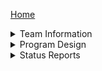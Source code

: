 [Home](https://github.com/ECU-CSCI-4230/SpiralBound/wiki)<br />

<!-- Information Section -->
<details>
  <summary> Team Information </summary>
  <ul>
    <li> <a href="https://github.com/ECU-CSCI-4230/SpiralBound/wiki/About">About SpiralBound</a>
    <li> <a href="https://github.com/ECU-CSCI-4230/SpiralBound/wiki/Charter">Team Charter</a>
  </ul>
</details>

<!-- Program Design -->
<details>
  <summary> Program Design </summary>
  <blockquote>
    <!-- PD > Requirements -->
    <details>
      <summary> Requirements </summary>
      <ul>
        <li> <a href="https://github.com/ECU-CSCI-4230/SpiralBound/wiki/High-Level-Requirements">High-level Requirements</a>
        <li> <a href="https://github.com/ECU-CSCI-4230/SpiralBound/wiki/Requirements:-Notebook">Notebook</a>
        <li> <a href="https://github.com/ECU-CSCI-4230/SpiralBound/wiki/Requirements:-Calendar">Calendar</a>
        <li> <a href="https://github.com/ECU-CSCI-4230/SpiralBound/wiki/Requirements:-Study-Tool">Flash Cards</a>
      </ul>
    </details>
    <!-- PD > Architecture -->
    <details>
      <summary> Architecture and Design </summary>
      <ul>
        <li> <a href="https://github.com/ECU-CSCI-4230/SpiralBound/wiki/Architecture:-High-Level">High-Level Architecture</a>
        <li> <a href="https://github.com/ECU-CSCI-4230/SpiralBound/wiki/Architecture:-Patterns">Architectural Patterns</a>
        <li> <a href="https://github.com/ECU-CSCI-4230/SpiralBound/wiki/Architecture:-Components">System Components</a>
        <li> <a href="https://github.com/ECU-CSCI-4230/SpiralBound/wiki/Design:-Classes">Class Diagram and Design</a>
        <li> <a href="https://github.com/ECU-CSCI-4230/SpiralBound/wiki/Design:-Complicated-Choices">Complex Choice</a> (wip)
      </ul>
    </details>
    <!-- PD > Implementation -->
    <details>
      <summary> Implementation </summary>
      <ul>
       <li> <a href="https://github.com/ECU-CSCI-4230/SpiralBound/wiki/Implementation:-Stack">Technology Stack, Onboarding</a>
       <li> <a href="https://github.com/ECU-CSCI-4230/SpiralBound/wiki/Implementation:-Code-Standards">Style, Error Checking</a>
       <li> <a href="https://github.com/ECU-CSCI-4230/SpiralBound/wiki/Implementation:-GitHub">GitHub Usage</a>
      </ul>
    </details>
    <!-- PD > Testing -->
    <details>
      <summary> Testing [WIP] </summary>
      <blockquote>
        <!-- PD > Testing > Test Executions -->
        <details>
          <summary> Testing Executions </summary>
          <ul>
            <li> <a href="https://github.com/ECU-CSCI-4230/SpiralBound/wiki/Testing-3-21:-Notebook">3/21: Notebook</a>
          </ul>
        </details>
      </blockquote>
      <ul>
        <li> WIP
      </ul>
    </details>
  </blockquote>
</details>

<!-- Status Reports Section -->
<details>
  <!-- <summary> <a href="https://github.com/ECU-CSCI-4230/SpiralBound/wiki/Status-Reports">Status Reports</a> </summary> -->
  <summary> Status Reports </summary>
  <ul>
    <li> <a href="https://github.com/ECU-CSCI-4230/SpiralBound/wiki/Week-ending-Friday,-January-25">Week ending 01/25</a>
    <li> <a href="https://github.com/ECU-CSCI-4230/SpiralBound/wiki/Week-ending-Friday,-February-1">Week ending 02/01</a>
    <li> <a href="https://github.com/ECU-CSCI-4230/SpiralBound/wiki/Week-ending-Friday,-February-8">Week ending 02/08</a>
    <li> <a href="https://github.com/ECU-CSCI-4230/SpiralBound/wiki/Week-ending-Friday,-February-15">Week ending 02/15</a>
    <li> <a href="https://github.com/ECU-CSCI-4230/SpiralBound/wiki/Week-ending-Friday,-February-22">Week ending 02/22</a>
    <li> <a href="https://github.com/ECU-CSCI-4230/SpiralBound/wiki/Week-ending-Friday,-March-1">Week ending 03/01</a>
    <li> <a href="https://github.com/ECU-CSCI-4230/SpiralBound/wiki/Week-ending-Friday,-March-8">Week ending 03/08</a>
    <li> <a href="https://github.com/ECU-CSCI-4230/SpiralBound/wiki/Week-ending-Friday,-March-15">Week ending 03/15</a>
    <li> <a href="https://github.com/ECU-CSCI-4230/SpiralBound/wiki/Week-ending-Friday,-March-22">Week ending 03/22</a>
    <li> <a href="https://github.com/ECU-CSCI-4230/SpiralBound/wiki/Week-ending-Friday,-March-29">Week ending 03/29</a>
  </ul>
</details>